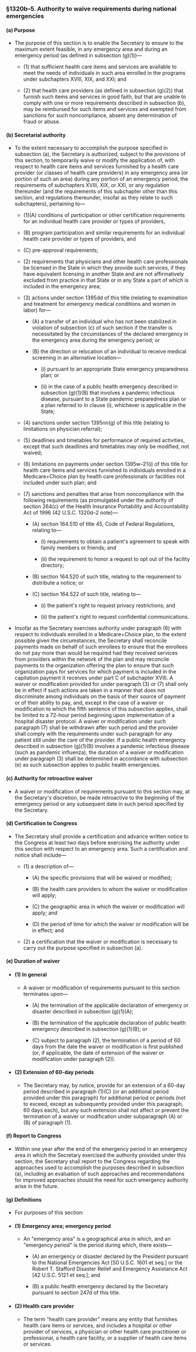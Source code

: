 ### §1320b–5. Authority to waive requirements during national emergencies
#### (a) Purpose
* The purpose of this section is to enable the Secretary to ensure to the maximum extent feasible, in any emergency area and during an emergency period (as defined in subsection (g)(1))—

  * (1) that sufficient health care items and services are available to meet the needs of individuals in such area enrolled in the programs under subchapters XVIII, XIX, and XXI; and

  * (2) that health care providers (as defined in subsection (g)(2)) that furnish such items and services in good faith, but that are unable to comply with one or more requirements described in subsection (b), may be reimbursed for such items and services and exempted from sanctions for such noncompliance, absent any determination of fraud or abuse.

#### (b) Secretarial authority
* To the extent necessary to accomplish the purpose specified in subsection (a), the Secretary is authorized, subject to the provisions of this section, to temporarily waive or modify the application of, with respect to health care items and services furnished by a health care provider (or classes of health care providers) in any emergency area (or portion of such an area) during any portion of an emergency period, the requirements of subchapters XVIII, XIX, or XXI, or any regulation thereunder (and the requirements of this subchapter other than this section, and regulations thereunder, insofar as they relate to such subchapters), pertaining to—

  * (1)(A) conditions of participation or other certification requirements for an individual health care provider or types of providers,

  * (B) program participation and similar requirements for an individual health care provider or types of providers, and

  * (C) pre-approval requirements;

  * (2) requirements that physicians and other health care professionals be licensed in the State in which they provide such services, if they have equivalent licensing in another State and are not affirmatively excluded from practice in that State or in any State a part of which is included in the emergency area;

  * (3) actions under section 1395dd of this title (relating to examination and treatment for emergency medical conditions and women in labor) for—

    * (A) a transfer of an individual who has not been stabilized in violation of subsection (c) of such section if the transfer is necessitated by the circumstances of the declared emergency in the emergency area during the emergency period; or

    * (B) the direction or relocation of an individual to receive medical screening in an alternative location—

      * (i) pursuant to an appropriate State emergency preparedness plan; or

      * (ii) in the case of a public health emergency described in subsection (g)(1)(B) that involves a pandemic infectious disease, pursuant to a State pandemic preparedness plan or a plan referred to in clause (i), whichever is applicable in the State;


  * (4) sanctions under section 1395nn(g) of this title (relating to limitations on physician referral);

  * (5) deadlines and timetables for performance of required activities, except that such deadlines and timetables may only be modified, not waived;

  * (6) limitations on payments under section 1395w–21(i) of this title for health care items and services furnished to individuals enrolled in a Medicare+Choice plan by health care professionals or facilities not included under such plan; and

  * (7) sanctions and penalties that arise from noncompliance with the following requirements (as promulgated under the authority of section 264(c) of the Health Insurance Portability and Accountability Act of 1996 (42 U.S.C. 1320d–2 note)—

    * (A) section 164.510 of title 45, Code of Federal Regulations, relating to—

      * (i) requirements to obtain a patient's agreement to speak with family members or friends; and

      * (ii) the requirement to honor a request to opt out of the facility directory;


    * (B) section 164.520 of such title, relating to the requirement to distribute a notice; or

    * (C) section 164.522 of such title, relating to—

      * (i) the patient's right to request privacy restrictions; and

      * (ii) the patient's right to request confidential communications.


* Insofar as the Secretary exercises authority under paragraph (6) with respect to individuals enrolled in a Medicare+Choice plan, to the extent possible given the circumstances, the Secretary shall reconcile payments made on behalf of such enrollees to ensure that the enrollees do not pay more than would be required had they received services from providers within the network of the plan and may reconcile payments to the organization offering the plan to ensure that such organization pays for services for which payment is included in the capitation payment it receives under part C of subchapter XVIII. A waiver or modification provided for under paragraph (3) or (7) shall only be in effect if such actions are taken in a manner that does not discriminate among individuals on the basis of their source of payment or of their ability to pay, and, except in the case of a waiver or modification to which the fifth sentence of this subsection applies, shall be limited to a 72-hour period beginning upon implementation of a hospital disaster protocol. A waiver or modification under such paragraph (7) shall be withdrawn after such period and the provider shall comply with the requirements under such paragraph for any patient still under the care of the provider. If a public health emergency described in subsection (g)(1)(B) involves a pandemic infectious disease (such as pandemic influenza), the duration of a waiver or modification under paragraph (3) shall be determined in accordance with subsection (e) as such subsection applies to public health emergencies.

#### (c) Authority for retroactive waiver
* A waiver or modification of requirements pursuant to this section may, at the Secretary's discretion, be made retroactive to the beginning of the emergency period or any subsequent date in such period specified by the Secretary.

#### (d) Certification to Congress
* The Secretary shall provide a certification and advance written notice to the Congress at least two days before exercising the authority under this section with respect to an emergency area. Such a certification and notice shall include—

  * (1) a description of—

    * (A) the specific provisions that will be waived or modified;

    * (B) the health care providers to whom the waiver or modification will apply;

    * (C) the geographic area in which the waiver or modification will apply; and

    * (D) the period of time for which the waiver or modification will be in effect; and


  * (2) a certification that the waiver or modification is necessary to carry out the purpose specified in subsection (a).

#### (e) Duration of waiver
* #### (1) In general
  * A waiver or modification of requirements pursuant to this section terminates upon—

    * (A) the termination of the applicable declaration of emergency or disaster described in subsection (g)(1)(A);

    * (B) the termination of the applicable declaration of public health emergency described in subsection (g)(1)(B); or

    * (C) subject to paragraph (2), the termination of a period of 60 days from the date the waiver or modification is first published (or, if applicable, the date of extension of the waiver or modification under paragraph (2)).

* #### (2) Extension of 60-day periods
  * The Secretary may, by notice, provide for an extension of a 60-day period described in paragraph (1)(C) (or an additional period provided under this paragraph) for additional period or periods (not to exceed, except as subsequently provided under this paragraph, 60 days each), but any such extension shall not affect or prevent the termination of a waiver or modification under subparagraph (A) or (B) of paragraph (1).

#### (f) Report to Congress
* Within one year after the end of the emergency period in an emergency area in which the Secretary exercised the authority provided under this section, the Secretary shall report to the Congress regarding the approaches used to accomplish the purposes described in subsection (a), including an evaluation of such approaches and recommendations for improved approaches should the need for such emergency authority arise in the future.

#### (g) Definitions
* For purposes of this section:

* #### (1) Emergency area; emergency period
  * An "emergency area" is a geographical area in which, and an "emergency period" is the period during which, there exists—

    * (A) an emergency or disaster declared by the President pursuant to the National Emergencies Act [50 U.S.C. 1601 et seq.] or the Robert T. Stafford Disaster Relief and Emergency Assistance Act [42 U.S.C. 5121 et seq.]; and

    * (B) a public health emergency declared by the Secretary pursuant to section 247d of this title.

* #### (2) Health care provider
  * The term "health care provider" means any entity that furnishes health care items or services, and includes a hospital or other provider of services, a physician or other health care practitioner or professional, a health care facility, or a supplier of health care items or services.